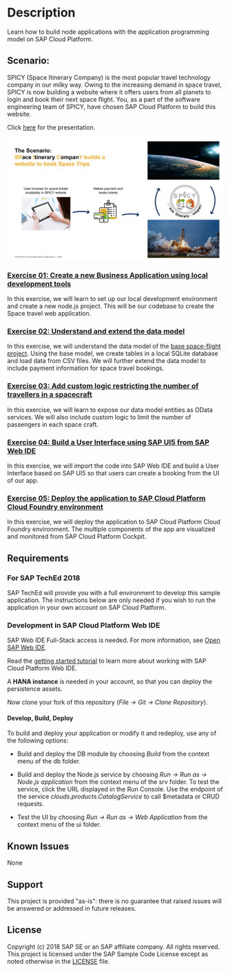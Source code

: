 # Description
Learn how to build node applications with the application programming model on SAP Cloud Platform.

## Scenario:

SPICY (Space Itinerary Company) is the most popular travel technology company in our milky way. Owing to the increasing demand in space travel, SPICY is now building a website where it offers users from all planets to login and book their next space flight. You, as a part of the software engineering team of SPICY, have chosen SAP Cloud Platform to build this website. 

Click [here](./-exercises-/docs/CNA375.pdf) for the presentation.

![SPICY](./-exercises-/images/scenario.png?raw=true)

### [Exercise 01: Create a new Business Application using local development tools](./-exercises-/exercise01/README.md)
In this exercise, we will learn to set up our local development environment and create a new node.js project. This will be our codebase to create the Space travel web application.

### [Exercise 02: Understand and extend the data model](./-exercises-/exercise02/README.md)
In this exercise, we will understand the data model of the [base space-flight project](https://github.com/SAP/cloud-sample-spaceflight). Using the base model, we create tables in a local SQLite database and load data from CSV files. We will further extend the data model to include payment information for space travel bookings.

### [Exercise 03: Add custom logic restricting the number of travellers in a spacecraft](./-exercises-/exercise03/README.md)
In this exercise, we will learn to expose our data model entities as OData services. We will also include custom logic to limit the number of passengers in each space craft. 

### [Exercise 04: Build a User Interface using SAP UI5 from SAP Web IDE](./-exercises-/exercise04/README.md)
In this exercise, we will import the code into SAP Web IDE and build a User Interface based on SAP UI5 so that users can create a booking from the UI of our app.

### [Exercise 05: Deploy the application to SAP Cloud Platform Cloud Foundry environment](./-exercises-/exercise05/README.md)
In this exercise, we will deploy the application to SAP Cloud Platform Cloud Foundry environment. The multiple components of the app are visualized and monitored from SAP Cloud Platform Cockpit.

## Requirements

### For SAP TechEd 2018
SAP TechEd will provide you with a full environment to develop this sample application. The instructions below are only needed if you wish to run the application in your own account on SAP Cloud Platform.

### Development in SAP Cloud Platform Web IDE

SAP Web IDE Full-Stack access is needed. For more information, see [Open SAP Web IDE](https://help.sap.com/viewer/825270ffffe74d9f988a0f0066ad59f0/CF/en-US/51321a804b1a4935b0ab7255447f5f84.html).

Read the [getting started tutorial](https://help.sap.com/viewer//65de2977205c403bbc107264b8eccf4b/Cloud/en-US/5ec8c983a0bf43b4a13186fcf59015fc.html) to learn more about working with SAP Cloud Platform Web IDE.

A **HANA instance** is needed in your account, so that you can deploy the persistence assets.

Now clone your fork of this repository (*File -> Git -> Clone Repository*).

#### Develop, Build, Deploy

To build and deploy your application or modify it and redeploy, use any of the following options:

* Build and deploy the DB module by choosing *Build* from the context menu of the db folder.

* Build and deploy the Node.js service by choosing *Run -> Run as -> Node.js application* from the context menu of the srv folder. To test the service, click the URL displayed in the Run Console. Use the endpoint of the service *clouds.products.CatalogService* to call $metadata or CRUD requests.

* Test the UI by choosing *Run -> Run as -> Web Application* from the context menu of the ui folder.

## Known Issues
None

## Support
This project is provided "as-is": there is no guarantee that raised issues will be answered or addressed in future releases.

## License

Copyright (c) 2018 SAP SE or an SAP affiliate company. All rights reserved. This project is licensed under the SAP Sample Code License except as noted otherwise in the [LICENSE](LICENSE) file.
